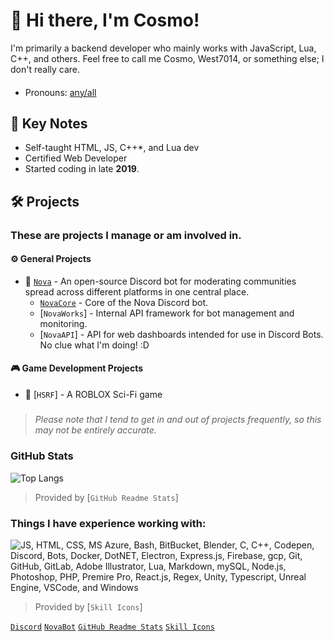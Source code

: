 # :wave: Hi there, I'm Cosmo!

I'm primarily a backend developer who mainly works with JavaScript, Lua, C++, and others. Feel free to call me Cosmo, West7014, or something else; I don't really care.
#### 
- Pronouns: [any/all](https://en.pronouns.page/@west7014)

## 📌 Key Notes

- Self-taught HTML, JS, C++*, and Lua dev
- Certified Web Developer
- Started coding in late **2019**.

## 🛠️ Projects
### These are projects I manage or am involved in.
#### ⚙️ General Projects
- 🤖 [`Nova`](https://github.com/Nirmini/NovaBot) - An open-source Discord bot for moderating communities spread across different platforms in one central place.
   - [`NovaCore`](https://github.com/thatWest7014/NovaCore) - Core of the Nova Discord bot. 
   - [`NovaWorks`] - Internal API framework for bot management and monitoring.
   - [`NovaAPI`] - API for web dashboards intended for use in Discord Bots. No clue what I'm doing! :D
#### 🎮 Game Development Projects
- 🏢 [`HSRF`] - A ROBLOX Sci-Fi game

##### 
> *Please note that I tend to get in and out of projects frequently, so this may not be entirely accurate.*

### GitHub Stats
![Top Langs](https://github-readme-stats.vercel.app/api/top-langs/?username=thatWest7014&layout=donut)

> Provided by [`GitHub Readme Stats`]

### Things I have experience working with:
![JS, HTML, CSS, MS Azure, Bash, BitBucket, Blender, C, C++, Codepen, Discord, Bots, Docker, DotNET, Electron, Express.js, Firebase, gcp, Git, GitHub, GitLab, Adobe Illustrator, Lua, Markdown, mySQL, Node.js, Photoshop, PHP, Premire Pro, React.js, Regex, Unity, Typescript, Unreal Engine, VSCode, and Windows](https://skillicons.dev/icons?i=js,html,css,azure,bash,bitbucket,blender,c,cpp,codepen,discord,bots,discordjs,docker,dotnet,electron,express,firebase,gcp,git,github,gitlab,ai,lua,md,mysql,nodejs,ps,php,pr,react,regex,unity,ts,unreal,vscode,windows)

> Provided by [`Skill Icons`]

[`Discord`](https://discord.gg/9Y7aZejzUH)
[`NovaBot`](https://github.com/Nirmini/NovaBot)
[`GitHub Readme Stats`](https://github.com/anuraghazra/github-readme-stats)
[`Skill Icons`](https://skillicons.dev)
